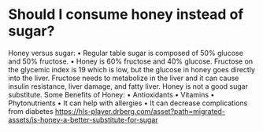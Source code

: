 # Should I consume honey instead of sugar?

Honey versus sugar: • Regular table sugar is composed of 50% glucose and 50% fructose. • Honey is 60% fructose and 40% glucose. Fructose on the glycemic index is 19 which is low, but the glucose in honey goes directly into the liver. Fructose needs to metabolize in the liver and it can cause insulin resistance, liver damage, and fatty liver. Honey is not a good sugar substitute. Some Benefits of Honey: • Antioxidants • Vitamins • Phytonutrients • It can help with allergies • It can decrease complications from diabetes https://hls-player.drberg.com/asset?path=migrated-assets/is-honey-a-better-substitute-for-sugar